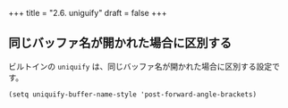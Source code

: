 +++
title = "2.6. uniguify"
draft = false
+++
## 同じバッファ名が開かれた場合に区別する

ビルトインの `uniquify` は、同じバッファ名が開かれた場合に区別する設定です。

```elisp
(setq uniquify-buffer-name-style 'post-forward-angle-brackets)
```
